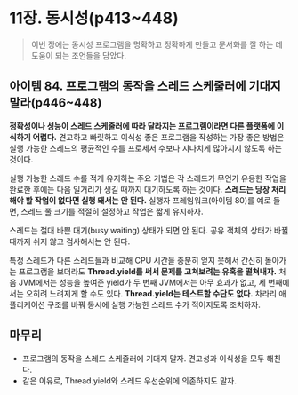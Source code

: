 # 11장. 동시성(p413~448)

> 이번 장에는 동시성 프로그램을 명확하고 정확하게 만들고 문서화를 잘 하는 데 도움이 되는 조언들을 담았다.

## 아이템 84. 프로그램의 동작을 스레드 스케줄러에 기대지 말라(p446~448)

 **정확성이나 성능이 스레드 스케줄러에 따라 달라지는 프로그램이라면 다른 플랫폼에 이식하기 어렵다.** 견고하고 빠릿하고 이식성 좋은 프로그램을 작성하는 가장 좋은 방법은 실행 가능한 스레드의 평균적인 수를 프로세서 수보다 지나치게 많아지지 않도록 하는 것이다.

실행 가능한 스레드 수를 적게 유지하는 주요 기법은 각 스레드가 무언가 유용한 작업을 완료한 후에는 다음 일거리가 생길 때까지 대기하도록 하는 것이다. **스레드는 당장 처리해야 할 작업이 없다면 실행 돼서는 안 된다.** 실행자 프레임워크(아이템 80)를 예로 들면, 스레드 풀 크기를 적절히 설정하고 작업은 짧게 유지하자.

스레드는 절대 바쁜 대기(busy waiting) 상태가 되면 안 된다. 공유 객체의 상태가 바뀔 때까지 쉬지 않고 검사해서는 안 된다. 

특정 스레드가 다른 스레드들과 비교해 CPU 시간을 충분히 얻지 못해서 간신히 돌아가는 프로그램을 보더라도 **Thread.yield를 써서 문제를 고쳐보려는 유혹을 떨쳐내자.**  처음 JVM에서는 성능을 높여준 yield가 두 번째 JVM에서는 아무 효과가 없고, 세 번째에서는 오히려 느려지게 할 수도 있다. **Thread.yield는 테스트할 수단도 없다.** 차라리 애플리케이션 구조를 바꿔 동시에 실행 가능한 스레드 수가 적어지도록 조치하자.

## 마무리

- 프로그램의 동작을 스레드 스케줄러에 기대지 말자. 견고성과 이식성을 모두 해친다. 
- 같은 이유로, Thread.yield와 스레드 우선순위에 의존하지도 말자.


